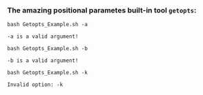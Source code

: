 ### The amazing positional parametes built-in tool ```getopts```:
```
bash Getopts_Example.sh -а
```
```
-a is a valid argument!
```

```
bash Getopts_Example.sh -b
```
```
-b is a valid argument!
```

```
bash Getopts_Example.sh -k
```
```
Invalid option: -k
```

